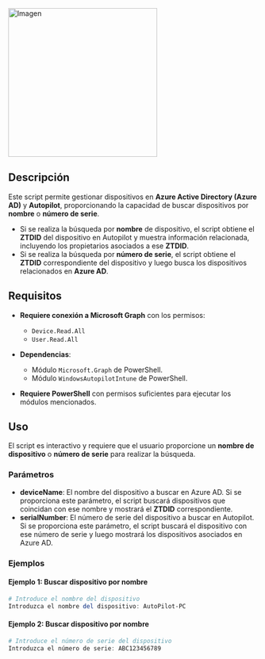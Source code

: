 <img src="https://github.com/user-attachments/assets/fc62dabf-260b-47fb-bff2-15d0ba0f75b5" alt="Imagen" width="300" height="300">

## Descripción

Este script permite gestionar dispositivos en **Azure Active Directory (Azure AD)** y **Autopilot**, proporcionando la capacidad de buscar dispositivos por **nombre** o **número de serie**.

- Si se realiza la búsqueda por **nombre** de dispositivo, el script obtiene el **ZTDID** del dispositivo en Autopilot y muestra información relacionada, incluyendo los propietarios asociados a ese **ZTDID**.
- Si se realiza la búsqueda por **número de serie**, el script obtiene el **ZTDID** correspondiente del dispositivo y luego busca los dispositivos relacionados en **Azure AD**.

## Requisitos

- **Requiere conexión a Microsoft Graph** con los permisos:
  - `Device.Read.All`
  - `User.Read.All`
  
- **Dependencias**:
  - Módulo `Microsoft.Graph` de PowerShell.
  - Módulo `WindowsAutopilotIntune` de PowerShell.

- **Requiere PowerShell** con permisos suficientes para ejecutar los módulos mencionados.

## Uso

El script es interactivo y requiere que el usuario proporcione un **nombre de dispositivo** o **número de serie** para realizar la búsqueda.

### Parámetros

- **deviceName**: El nombre del dispositivo a buscar en Azure AD. Si se proporciona este parámetro, el script buscará dispositivos que coincidan con ese nombre y mostrará el **ZTDID** correspondiente.
- **serialNumber**: El número de serie del dispositivo a buscar en Autopilot. Si se proporciona este parámetro, el script buscará el dispositivo con ese número de serie y luego mostrará los dispositivos asociados en Azure AD.

### Ejemplos

#### Ejemplo 1: Buscar dispositivo por nombre

```powershell
# Introduce el nombre del dispositivo
Introduzca el nombre del dispositivo: AutoPilot-PC
```
#### Ejemplo 2: Buscar dispositivo por nombre
```powershell
# Introduce el número de serie del dispositivo
Introduzca el número de serie: ABC123456789
